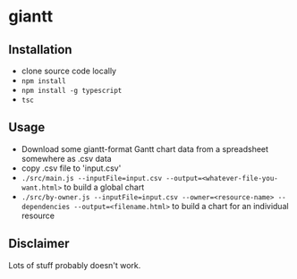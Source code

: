 # giantt

## Installation

* clone source code locally
* `npm install`
* `npm install -g typescript`
* `tsc`

## Usage

 * Download some giantt-format Gantt chart data from a spreadsheet somewhere as .csv data
 * copy .csv file to 'input.csv'
 * `./src/main.js --inputFile=input.csv --output=<whatever-file-you-want.html>` to build a global chart
 * `./src/by-owner.js --inputFile=input.csv --owner=<resource-name> --dependencies --output=<filename.html>` to build a chart for an individual resource
 
 ## Disclaimer
 
 Lots of stuff probably doesn't work.
